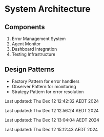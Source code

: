 # System Architecture

## Components
1. Error Management System
2. Agent Monitor
3. Dashboard Integration
4. Testing Infrastructure

## Design Patterns
- Factory Pattern for error handlers
- Observer Pattern for monitoring
- Strategy Pattern for error resolution


Last updated: Thu Dec 12 12:42:32 AEDT 2024


Last updated: Thu Dec 12 12:56:24 AEDT 2024


Last updated: Thu Dec 12 13:04:04 AEDT 2024


Last updated: Thu Dec 12 15:12:43 AEDT 2024
